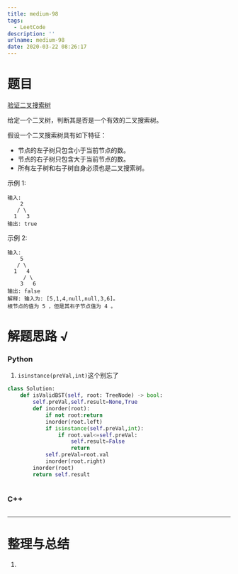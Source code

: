 ```yaml
---
title: medium-98
tags:
  - LeetCode
description: ''
urlname: medium-98
date: 2020-03-22 08:26:17
---
```


# 题目

[验证二叉搜索树](https://leetcode-cn.com/problems/validate-binary-search-tree/)

给定一个二叉树，判断其是否是一个有效的二叉搜索树。

假设一个二叉搜索树具有如下特征：

- 节点的左子树只包含小于当前节点的数。
- 节点的右子树只包含大于当前节点的数。
- 所有左子树和右子树自身必须也是二叉搜索树。

示例 1:

```
输入:
    2
   / \
  1   3
输出: true
```


示例 2:

```
输入:
    5
   / \
  1   4
     / \
    3   6
输出: false
解释: 输入为: [5,1,4,null,null,3,6]。
根节点的值为 5 ，但是其右子节点值为 4 。
```



# 解题思路 √

### Python

1. `isinstance(preVal,int)`这个别忘了

```python
class Solution:
    def isValidBST(self, root: TreeNode) -> bool:
        self.preVal,self.result=None,True
        def inorder(root):
            if not root:return 
            inorder(root.left)
            if isinstance(self.preVal,int):
                if root.val<=self.preVal:
                    self.result=False
                    return
            self.preVal=root.val
            inorder(root.right)
        inorder(root)
        return self.result
```


```python

```



### C++

```cpp

```

---



# 整理与总结

1. 

